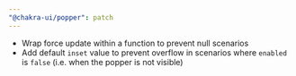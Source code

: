 ```yaml
---
"@chakra-ui/popper": patch
---
```


- Wrap force update within a function to prevent null scenarios
- Add default `inset` value to prevent overflow in scenarios where `enabled` is
  `false` (i.e. when the popper is not visible)
